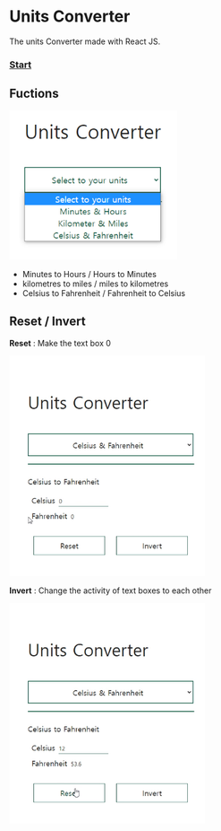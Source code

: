 # Units Converter
The units Converter made with React JS.

### **[Start](https://hwahyeon.github.io/reactjs-units-conv/)**

## Fuctions

<img src="./assets/00.png" alt="Cover" width="300">

* Minutes to Hours / Hours to Minutes
* kilometres to miles / miles to kilometres
* Celsius to Fahrenheit / Fahrenheit to Celsius

## Reset / Invert
**Reset** : Make the text box 0
<p align="left"><img src="./assets/01.gif" width="350"></p>  
  

**Invert** : Change the activity of text boxes to each other
<p align="left"><img src="./assets/02.gif" width="350"></p>  
